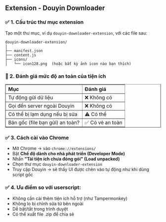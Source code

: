 <!DOCTYPE html>
<html lang="vi">
<head>
  <meta charset="UTF-8">

 
</head>
<body>

  <h2>Extension - Douyin Downloader</h2>

  <h3>✅ 1. Cấu trúc thư mục extension</h3>
  <p>Tạo một thư mục, ví dụ <code>douyin-downloader-extension</code>, với các file sau:</p>
  <pre><code>douyin-downloader-extension/
│
├── manifest.json
├── content.js
├── icons/
│   └── icon128.png  (hoặc bất kỳ ảnh icon nào bạn thích)
</code></pre>

  <h3>🔐 2. Đánh giá mức độ an toàn của tiện ích</h3>
<table border="1" cellpadding="8" cellspacing="0" style="border-collapse: collapse; width: 100%; text-align: left;">
  <thead style="background-color: #f9f9f9;">
    <tr>
      <th>Mục</th>
      <th>Đánh giá</th>
    </tr>
  </thead>
  <tbody>
    <tr>
      <td>Tự động gửi dữ liệu</td>
      <td>❌ Không có</td>
    </tr>
    <tr>
      <td>Gọi đến server ngoài Douyin</td>
      <td>❌ Không có</td>
    </tr>
    <tr>
      <td>Có thể bị lạm dụng nếu bị sửa</td>
      <td>⚠️ Có thể</td>
    </tr>
    <tr>
      <td>Bản gốc (file bạn gửi) an toàn?</td>
      <td>✅ Có vẻ an toàn</td>
    </tr>
  </tbody>
</table>


  

  <h3>✅ 3. Cách cài vào Chrome</h3>
  <ul>
    <li>Mở Chrome → vào <code>chrome://extensions/</code></li>
    <li>Bật <strong>Chế độ dành cho nhà phát triển (Developer Mode)</strong></li>
    <li>Nhấn <strong>"Tải tiện ích chưa đóng gói" (Load unpacked)</strong></li>
    <li>Chọn thư mục <code>douyin-downloader-extension</code></li>
    <li>Truy cập Douyin → sẽ thấy UI được chèn vào tự động như khi dùng script gốc</li>
  </ul>

  <h3>✅ 4. Ưu điểm so với userscript:</h3>
  <ul>
    <li>Không cần cài thêm tiện ích hỗ trợ (như Tampermonkey)</li>
    <li>Không lo bị chỉnh sửa từ bên ngoài</li>
    <li>Dễ bật/tắt trong trình duyệt</li>
    <li>Có thể xuất file .zip để chia sẻ</li>
  </ul>

</body>
</html>

